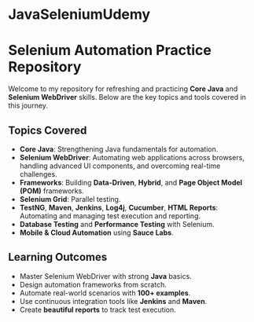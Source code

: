# JavaSeleniumUdemy
# Selenium Automation Practice Repository

Welcome to my repository for refreshing and practicing **Core Java** and **Selenium WebDriver** skills. Below are the key topics and tools covered in this journey.

## Topics Covered
- **Core Java**: Strengthening Java fundamentals for automation.
- **Selenium WebDriver**: Automating web applications across browsers, handling advanced UI components, and overcoming real-time challenges.
- **Frameworks**: Building **Data-Driven**, **Hybrid**, and **Page Object Model (POM)** frameworks.
- **Selenium Grid**: Parallel testing.
- **TestNG**, **Maven**, **Jenkins**, **Log4j**, **Cucumber**, **HTML Reports**: Automating and managing test execution and reporting.
- **Database Testing** and **Performance Testing** with Selenium.
- **Mobile & Cloud Automation** using **Sauce Labs**.

## Learning Outcomes
- Master Selenium WebDriver with strong **Java** basics.
- Design automation frameworks from scratch.
- Automate real-world scenarios with **100+ examples**.
- Use continuous integration tools like **Jenkins** and **Maven**.
- Create **beautiful reports** to track test execution.


 
